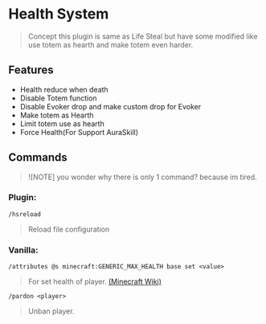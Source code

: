 # Health System
> Concept this plugin is same as Life Steal but have some modified like use totem as hearth and make totem even harder.

## Features
- Health reduce when death
- Disable Totem function
- Disable Evoker drop and make custom drop for Evoker
- Make totem as Hearth
- Limit totem use as hearth
- Force Health(For Support AuraSkill)

## Commands

> ![NOTE]
> you wonder why there is only 1 command? because im tired.

### Plugin:
`/hsreload`
> Reload file configuration

### Vanilla:
`/attributes @s minecraft:GENERIC_MAX_HEALTH base set <value>`
> For set health of player. [(Minecraft Wiki)](https://minecraft.wiki/w/Attribute)

`/pardon <player>`
> Unban player.
